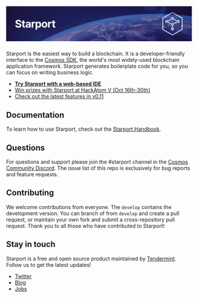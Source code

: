 # ![Starport](./assets/starport.jpg)

Starport is the easiest way to build a blockchain. It is a developer-friendly interface to the [Cosmos SDK](https://github.com/cosmos/cosmos-sdk), the world's most widely-used blockchain application framework. Starport generates boilerplate code for you, so you can focus on writing business logic.

* [**Try Starport with a web-based IDE**](https://gitpod.io/#https://github.com/tendermint/starport/)
* [Win prizes with Starport at HackAtom V (Oct 16th-30th)](https://five.hackatom.org)
* [Check out the latest features in v0.11](https://www.youtube.com/watch?v=rmbPjCGDXek)

## Documentation

To learn how to use Starport, check out the [Starport Handbook](/docs/README.md).

## Questions

For questions and support please join the #starport channel in the [Cosmos Community Discord](https://discord.com/invite/W8trcGV). The issue list of this repo is exclusively for bug reports and feature requests.

## Contributing

We welcome contributions from everyone. The `develop` contains the development version. You can branch of from `develop` and create a pull request, or maintain your own fork and submit a cross-repository pull request. Thank you to all those who have contributed to Starport!

## Stay in touch

Starport is a free and open source product maintained by [Tendermint](https://tendermint.com). Follow us to get the latest updates!

- [Twitter](https://twitter.com/tendermint_team)
- [Blog](https://medium.com/tendermint)
- [Jobs](https://tendermint.com/careers)
